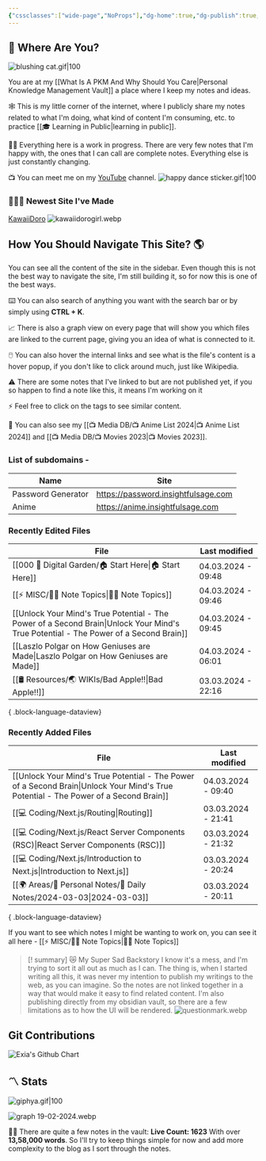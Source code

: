 ```yaml
---
{"cssclasses":["wide-page","NoProps"],"dg-home":true,"dg-publish":true,"permalink":"/000-digital-garden/start-here/","tags":["gardenEntry"],"dgPassFrontmatter":true,"noteIcon":"3","created":"2023-12-10T08:50:33.353+05:30","updated":"2024-03-04T09:48:51.077+05:30"}
---
```


## 🫨 Where Are You?

![blushing cat.gif|100](/img/user/%F0%9F%9B%A2%EF%B8%8F%20Resources/%F0%9F%93%81%20Files/%F0%9F%93%B8Images/blushing%20cat.gif)

You are at my [[What Is A PKM And Why Should You Care\|Personal Knowledge Management Vault]] a place where I keep my notes and ideas.

🕸️ This is my little corner of the internet, where I publicly share my notes related to what I'm doing, what kind of content I'm consuming, etc. to practice [[🎓 Learning in Public\|learning in public]].

👷🏻 Everything here is a work in progress. There are very few notes that I'm happy with, the ones that I can call are complete notes. Everything else is just constantly changing.

📺 You can meet me on my [YouTube](https://youtube.com/@varunpaherwar) channel.
![happy dance sticker.gif|100](/img/user/%F0%9F%9B%A2%EF%B8%8F%20Resources/%F0%9F%93%81%20Files/%F0%9F%93%B8Images/happy%20dance%20sticker.gif)
### 🧑🏻‍💻 Newest Site I've Made
[KawaiiDoro](https://kawaiidoro.com)
![kawaiidorogirl.webp](/img/user/%F0%9F%9B%A2%EF%B8%8F%20Resources/%F0%9F%93%81%20Files/KawaiiDoro/kawaiidorogirl.webp)
## How You Should Navigate This Site? 🌎
You can see all the content of the site in the sidebar. Even though this is not the best way to navigate the site, I'm still building it, so for now this is one of the best ways.

⌨️ You can also search of anything you want with the search bar or by simply using **CTRL + K**.

📈 There is also a graph view on every page that will show you which files are linked to the current page, giving you an idea of what is connected to it.

🖱️ You can also hover the internal links and see what is the file's content is a hover popup, if you don't like to click around much, just like Wikipedia.

⚠️ There are some notes that I've linked to but are not published yet, if you so happen to find a note like this, it means I'm working on it

⚡ Feel free to click on the tags to see similar content.

🎥 You can also see my [[📺 Media DB/📺 Anime List 2024\|📺 Anime List 2024]] and [[📺 Media DB/📺 Movies 2023\|📺 Movies 2023]].

### List of subdomains -
| Name | Site |
| ---- | ---- |
| Password Generator | https://password.insightfulsage.com |
| Anime | https://anime.insightfulsage.com |

### Recently Edited Files
| File                                                                                                                                    | Last modified      |
| --------------------------------------------------------------------------------------------------------------------------------------- | ------------------ |
| [[000 🏡 Digital Garden/🏠 Start Here\|🏠 Start Here]]                                                                               | 04.03.2024 - 09:48 |
| [[⚡ MISC/✍🏻 Note Topics\|✍🏻 Note Topics]]                                                                                          | 04.03.2024 - 09:46 |
| [[Unlock Your Mind's True Potential - The Power of a Second Brain\|Unlock Your Mind's True Potential - The Power of a Second Brain]] | 04.03.2024 - 09:45 |
| [[Laszlo Polgar on How Geniuses are Made\|Laszlo Polgar on How Geniuses are Made]]                                                   | 04.03.2024 - 06:01 |
| [[🛢️ Resources/🌏 WIKIs/Bad Apple!!\|Bad Apple!!]]                                                                                  | 03.03.2024 - 22:16 |

{ .block-language-dataview}

### Recently Added Files
| File                                                                                                                                    | Last modified      |
| --------------------------------------------------------------------------------------------------------------------------------------- | ------------------ |
| [[Unlock Your Mind's True Potential - The Power of a Second Brain\|Unlock Your Mind's True Potential - The Power of a Second Brain]] | 04.03.2024 - 09:40 |
| [[💻 Coding/Next.js/Routing\|Routing]]                                                                                               | 03.03.2024 - 21:41 |
| [[💻 Coding/Next.js/React Server Components (RSC)\|React Server Components (RSC)]]                                                   | 03.03.2024 - 21:32 |
| [[💻 Coding/Next.js/Introduction to Next.js\|Introduction to Next.js]]                                                               | 03.03.2024 - 20:24 |
| [[🌍 Areas/📧 Personal Notes/📓 Daily Notes/2024-03-03\|2024-03-03]]                                                                 | 03.03.2024 - 20:11 |

{ .block-language-dataview}

If you want to see which notes I might be wanting to work on, you can see it all here - [[⚡ MISC/✍🏻 Note Topics\|✍🏻 Note Topics]]

>[! summary]  😿 My Super Sad Backstory
> I know it's a mess, and I'm trying to sort it all out as much as I can.
The thing is, when I started writing all this, it was never my intention to publish my writings to the web, as you can imagine.
So the notes are not linked together in a way that would make it easy to find related content.
I'm also publishing directly from my obsidian vault, so there are a few limitations as to how the UI will be rendered.
> ![questionmark.webp](/img/user/%F0%9F%9B%A2%EF%B8%8F%20Resources/%F0%9F%93%81%20Files/%F0%9F%93%B8Images/questionmark.webp)

## Git Contributions
<img src="https://ghchart.rshah.org/A020F0/ooexiaoo" alt="Exia's Github Chart" />

## 〽️ Stats
![giphya.gif|100](/img/user/%F0%9F%9B%A2%EF%B8%8F%20Resources/%F0%9F%93%81%20Files/%F0%9F%93%B8Images/giphya.gif)

![graph 19-02-2024.webp](/img/user/%F0%9F%9B%A2%EF%B8%8F%20Resources/%F0%9F%93%81%20Files/%F0%9F%93%B8Images/graph%2019-02-2024.webp)

😵‍💫 There are quite a few notes in the vault:
**Live Count: 1623** With over **13,58,000 words**.
So I'll try to keep things simple for now and add more complexity to the blog as I sort through the notes.